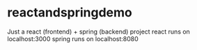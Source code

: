 # reactandspringdemo
Just a react (frontend) + spring (backend) project
react runs on localhost:3000
spring runs on localhost:8080

